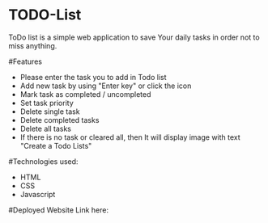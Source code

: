 # TODO-List

ToDo list is a simple web application to save Your daily tasks in order not to miss anything.

#Features

* Please enter the task you to add in Todo list
* Add new task by using "Enter key" or click the icon
* Mark task as completed / uncompleted
* Set task priority
* Delete single task
* Delete completed tasks
* Delete all tasks
* If there is no task or cleared all, then It will display image with text "Create a Todo Lists"

#Technologies used:
* HTML
* CSS
* Javascript

#Deployed Website Link here:


